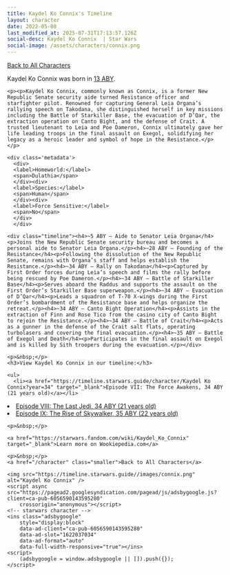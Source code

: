 ```yaml
---
title: Kaydel Ko Connix's Timeline
layout: character
date: 2022-05-08
last_modified_at: 2025-07-31T17:13:57.126Z
social-desc: Kaydel Ko Connix  | Star Wars
social-image: /assets/characters/connix.png
---
```

<a href="/character" class="smaller">Back to All Characters</a>

<div class="character-profile container">
  <div class="col-10">
    <p>
    Kaydel Ko Connix             was born in <a href="https://timeline.starwars.guide/character/Kaydel Ko Connix?year=13" target="_blank">13 ABY</a>.
    </p>

    <p><p>Kaydel Ko Connix, commonly known as Connix, is a former New Republic Senate security aide turned Resistance officer and starfighter pilot. Renowned for capturing General Leia Organa’s rallying speech on Takodana, she distinguished herself in key missions including the Battle of Starkiller Base, the evacuation of D’Qar, the extraction operation on Canto Bight, and the defense of Crait. A trusted lieutenant to Leia and Poe Dameron, Connix ultimately gave her life leading troops in the final assault on Exegol, solidifying her legacy as a heroic leader and symbol of hope in the Resistance.</p></p>
    
    <div class='metadata'>
      <div>
      <label>Homeworld:</label>
      <span>Dulathia</span>
      </div><div>
      <label>Species:</label>
      <span>Human</span>
      </div><div>
      <label>Force Sensitive:</label>
      <span>No</span>
      </div>
      </div>

    <div class="timeline"><h4>~5 ABY – Aide to Senator Leia Organa</h4><p>Joins the New Republic Senate security bureau and becomes a personal aide to Senator Leia Organa.</p><h4>~28 ABY – Founding of the Resistance</h4><p>Following the dissolution of the New Republic Senate, remains with Organa’s staff and helps establish the Resistance.</p><h4>~34 ABY – Rally on Takodana</h4><p>Captured by First Order forces during Leia’s speech and films the rally before being rescued by Poe Dameron.</p><h4>~34 ABY – Battle of Starkiller Base</h4><p>Serves aboard the Raddus and supports the assault on the First Order’s Starkiller Base superweapon.</p><h4>~34 ABY – Evacuation of D’Qar</h4><p>Leads a squadron of T-70 X-wings during the First Order’s bombardment of the Resistance base and helps organize the retreat.</p><h4>~34 ABY – Canto Bight Operation</h4><p>Assists in the extraction of Finn and Rose Tico from the casino city of Canto Bight to rejoin the Resistance.</p><h4>~34 ABY – Battle of Crait</h4><p>Acts as a gunner in the defense of the Crait salt flats, operating turbolasers and covering the final evacuation.</p><h4>~35 ABY – Battle of Exegol and Death</h4><p>Participates in the final assault on Exegol and is killed by Sith troopers during the evacuation.</p></div>
    
    <p>&nbsp;</p>
    <h3>View Kaydel Ko Connix in our timeline:</h3>

    <ul>
      <li><a href="https://timeline.starwars.guide/character/Kaydel Ko Connix?year=34" target="_blank">Episode VII: The Force Awakens, 34 ABY (21 years old)</a></li>
  <li><a href="https://timeline.starwars.guide/character/Kaydel Ko Connix?year=34" target="_blank">Episode VIII: The Last Jedi, 34 ABY (21 years old)</a></li>
  <li><a href="https://timeline.starwars.guide/character/Kaydel Ko Connix?year=35" target="_blank">Episode IX: The Rise of Skywalker, 35 ABY (22 years old)</a></li>
    </ul>

    <p>&nbsp;</p>

    <a href="https://starwars.fandom.com/wiki/Kaydel_Ko_Connix" target="_blank">Learn more on Wookiepedia.com</a>

    <p>&nbsp;</p>
    <a href="/character" class="smaller">Back to All Characters</a>
  </div>
  <div class="character_image col-2">
    
    <img src="https://timeline.starwars.guide//images/connix.png" alt="Kaydel Ko Connix" />
    <script async src="https://pagead2.googlesyndication.com/pagead/js/adsbygoogle.js?client=ca-pub-6056590143595280"
        crossorigin="anonymous"></script>
    <!-- starwars character -->
    <ins class="adsbygoogle"
        style="display:block"
        data-ad-client="ca-pub-6056590143595280"
        data-ad-slot="1622037034"
        data-ad-format="auto"
        data-full-width-responsive="true"></ins>
    <script>
        (adsbygoogle = window.adsbygoogle || []).push({});
    </script>
  </div>
</div>

